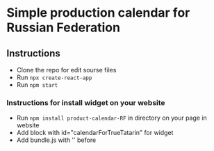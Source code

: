 # Simple production calendar for Russian Federation

## Instructions 

* Clone the repo for edit sourse files
* Run `npx create-react-app`
* Run `npm start`

### Instructions for install widget on your website

* Run `npm install product-calendar-RF` in directory on your page in website
* Add block with id="calendarForTrueTatarin" for widget 
* Add bundle.js with '<script type="text/javascript" src="index-bundle.js"></script>' before </body>
